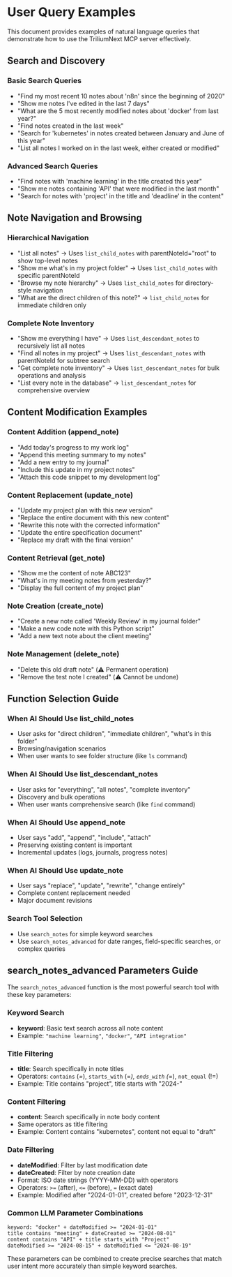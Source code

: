 # User Query Examples

This document provides examples of natural language queries that demonstrate how to use the TriliumNext MCP server effectively.

## Search and Discovery

### Basic Search Queries
- "Find my most recent 10 notes about 'n8n' since the beginning of 2020"
- "Show me notes I've edited in the last 7 days"
- "What are the 5 most recently modified notes about 'docker' from last year?"
- "Find notes created in the last week"
- "Search for 'kubernetes' in notes created between January and June of this year"
- "List all notes I worked on in the last week, either created or modified"

### Advanced Search Queries
- "Find notes with 'machine learning' in the title created this year"
- "Show me notes containing 'API' that were modified in the last month"
- "Search for notes with 'project' in the title and 'deadline' in the content"

## Note Navigation and Browsing

### Hierarchical Navigation
- "List all notes" → Uses `list_child_notes` with parentNoteId="root" to show top-level notes
- "Show me what's in my project folder" → Uses `list_child_notes` with specific parentNoteId
- "Browse my note hierarchy" → Uses `list_child_notes` for directory-style navigation
- "What are the direct children of this note?" → `list_child_notes` for immediate children only

### Complete Note Inventory
- "Show me everything I have" → Uses `list_descendant_notes` to recursively list all notes
- "Find all notes in my project" → Uses `list_descendant_notes` with parentNoteId for subtree search
- "Get complete note inventory" → Uses `list_descendant_notes` for bulk operations and analysis
- "List every note in the database" → `list_descendant_notes` for comprehensive overview

## Content Modification Examples

### Content Addition (append_note)
- "Add today's progress to my work log"
- "Append this meeting summary to my notes"
- "Add a new entry to my journal"
- "Include this update in my project notes"
- "Attach this code snippet to my development log"

### Content Replacement (update_note)
- "Update my project plan with this new version"
- "Replace the entire document with this new content"
- "Rewrite this note with the corrected information"
- "Update the entire specification document"
- "Replace my draft with the final version"

### Content Retrieval (get_note)
- "Show me the content of note ABC123"
- "What's in my meeting notes from yesterday?"
- "Display the full content of my project plan"

### Note Creation (create_note)
- "Create a new note called 'Weekly Review' in my journal folder"
- "Make a new code note with this Python script"
- "Add a new text note about the client meeting"

### Note Management (delete_note)
- "Delete this old draft note" (⚠️ Permanent operation)
- "Remove the test note I created" (⚠️ Cannot be undone)

## Function Selection Guide

### When AI Should Use list_child_notes
- User asks for "direct children", "immediate children", "what's in this folder"
- Browsing/navigation scenarios
- When user wants to see folder structure (like `ls` command)

### When AI Should Use list_descendant_notes  
- User asks for "everything", "all notes", "complete inventory"
- Discovery and bulk operations
- When user wants comprehensive search (like `find` command)

### When AI Should Use append_note
- User says "add", "append", "include", "attach"
- Preserving existing content is important
- Incremental updates (logs, journals, progress notes)

### When AI Should Use update_note
- User says "replace", "update", "rewrite", "change entirely"
- Complete content replacement needed
- Major document revisions

### Search Tool Selection
- Use `search_notes` for simple keyword searches
- Use `search_notes_advanced` for date ranges, field-specific searches, or complex queries

## search_notes_advanced Parameters Guide

The `search_notes_advanced` function is the most powerful search tool with these key parameters:

### Keyword Search
- **keyword**: Basic text search across all note content
- Example: `"machine learning"`, `"docker"`, `"API integration"`

### Title Filtering
- **title**: Search specifically in note titles
- Operators: `contains` (*=*), `starts_with` (=*), `ends_with` (*=), `not_equal` (!=)
- Example: Title contains "project", title starts with "2024-"

### Content Filtering  
- **content**: Search specifically in note body content
- Same operators as title filtering
- Example: Content contains "kubernetes", content not equal to "draft"

### Date Filtering
- **dateModified**: Filter by last modification date
- **dateCreated**: Filter by note creation date
- Format: ISO date strings (YYYY-MM-DD) with operators
- Operators: `>=` (after), `<=` (before), `=` (exact date)
- Example: Modified after "2024-01-01", created before "2023-12-31"

### Common LLM Parameter Combinations
```
keyword: "docker" + dateModified >= "2024-01-01"
title contains "meeting" + dateCreated >= "2024-08-01"  
content contains "API" + title starts_with "Project"
dateModified >= "2024-08-15" + dateModified <= "2024-08-19"
```

These parameters can be combined to create precise searches that match user intent more accurately than simple keyword searches.
